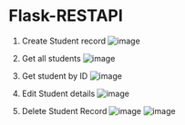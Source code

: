 # Flask-RESTAPI

1. Create Student record
![image](https://user-images.githubusercontent.com/106286886/182514807-ecc58099-0548-4d7a-8dcb-3790ecad0c00.png)

2. Get all students
![image](https://user-images.githubusercontent.com/106286886/182512723-ab3f7940-6cc7-4e9c-bf38-d0571d6250b2.png)

3. Get student by ID
![image](https://user-images.githubusercontent.com/106286886/182513559-4e3b4987-d886-48ed-a73a-d70b9f0ca245.png)

4. Edit Student details
![image](https://user-images.githubusercontent.com/106286886/182514456-5dc5f322-e39f-4e3b-a975-9f5841671ab9.png)

5. Delete Student Record
![image](https://user-images.githubusercontent.com/106286886/182515013-7537265b-49e0-48b6-b00a-a558513faa92.png)
![image](https://user-images.githubusercontent.com/106286886/182515098-0b2c9383-b798-402c-bffd-0e1800cdb093.png)


